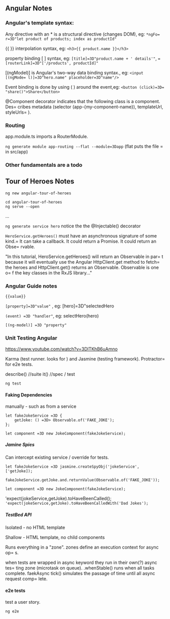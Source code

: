 ## Angular Notes

### Angular's template syntax:

Any directive with an * is a structural directive (changes DOM), eg: `*ngFo=
r=3D"let product of products; index as productId"`

{{ }} interpolation syntax, eg: `<h3>{{ product.name }}</h3>`

property binding [ ] syntax, eg: `[title]=3D"product.name + ' details'"`, `=
[routerLink]=3D"['/products', productId]"`

[(ngModel)] is Angular's two-way data binding syntax., eg: `<input [(ngMode=
l)]=3D"hero.name" placeholder=3D"name"/>`

Event binding is done by using ( ) around the event,eg: `<button (click)=3D=
"share()">Share</button>`

@Component decorator indicates that the following class is a component. Des=
cribes metadata (selector (app-{my-component-name}), templateUrl, styleUrls=
).

### Routing
app.module.ts imports a RouterModule.

`ng generate module app-routing --flat --module=3Dapp` (flat puts the file =
in src/app)

### Other fundamentals are a todo

## Tour of Heroes Notes

`ng new angular-tour-of-heroes`

```
cd angular-tour-of-heroes
ng serve --open
```

...

`ng generate service hero` notice the the @Injectable() decorator

`HeroService.getHeroes()` must have an asynchronous signature of some kind.=
 It can take a callback. It could return a Promise. It could return an Obse=
rvable.

"In this tutorial, HeroService.getHeroes() will return an Observable in par=
t because it will eventually use the Angular HttpClient.get method to fetch=
 the heroes and HttpClient.get() returns an Observable. Observable is one o=
f the key classes in the RxJS library..."

### Angular Guide notes

`{{value}}`

`[property]=3D"value"` , eg: [hero]=3D"selectedHero

`(event) =3D "handler"`, eg: selectHero(hero)

`[(ng-model)] =3D "property"`

### Unit Testing Angular

https://www.youtube.com/watch?v=3DlTKhB6uAmno

Karma (test runner. looks for ) and Jasmine (testing framework). Protractor=
 for e2e tests.

describe() //suite
it() //spec / test

`ng test`

#### Faking Dependencies

manually - such as from a service
```
let fakeJokeService =3D {
    getJoke: () =3D> Observable.of('FAKE_JOKE');
};

let component =3D new JokeComponent(fakeJokeService);
```

##### Jamine Spies

Can intercept existing service / override for tests.

```
let fakeJokeService =3D jasmine.createSpyObj('jokeService', ['getJoke]);

fakeJokeService.getJoke.and.returnValue(Observable.of('FAKE_JOKE'));

let component =3D new JokeComponent(fakeJokeService);
```

'expect(jokeService,getJoke).toHaveBeenCalled();`
'expect(jokeService,getJoke).toHaveBeenCalledWith('Dad Jokes');`

##### TestBed API

Isolated - no HTML template

Shallow - HTML template, no child components

Runs everything in a "zone". zones define an execution context for async op=
s.

when tests are wrapped in async keyword they run in their own(?) async  tes=
ting zone (microtask on queue). .whenStable() runs when all tasks complete.
faekAsync tick() simulates the passage of time until all async request comp=
lete.

#### e2e tests

test a user story.

`ng e2e`
